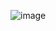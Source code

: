 ![image](https://github.com/a-paulaassuncao/chatSenac/assets/111024757/15e725b5-1720-4da7-a0f2-c79c2f41f030)
